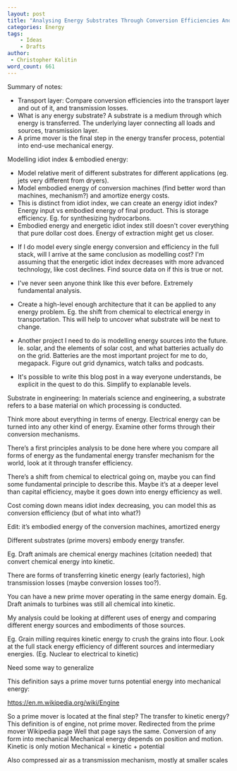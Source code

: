```yaml
---
layout: post
title: "Analysing Energy Substrates Through Conversion Efficiencies And Embodied Energies"
categories: Energy
tags:
    - Ideas
    - Drafts
author:
 - Christopher Kalitin
word_count: 661
---
```

<head>
    <meta property="og:image" content="{{site.url}}/assets/images/polar-mars-sim/Perseverance_Polar_xy.png">
</head>

Summary of notes:
 - Transport layer: Compare conversion efficiencies into the transport layer and out of it, and transmission losses.
 - What is any energy substrate? A substrate is a medium through which energy is transferred. The underlying layer connecting all loads and sources, transmission layer.
 - A prime mover is the final step in the energy transfer process, potential into end-use mechanical energy.

Modelling idiot index & embodied energy:
 - Model relative merit of different substrates for different applications (eg. jets very different from dryers).
 - Model embodied energy of conversion machines (find better word than machines, mechanism?) and amortize energy costs.
 - This is distinct from idiot index, we can create an energy idiot index? Energy input vs embodied energy of final product. This is storage efficiency. Eg. for synthesizing hydrocarbons.
 - Embodied energy and energetic idiot index still doesn't cover everything that pure dollar cost does. Energy of extraction might get us closer.

 + If I do model every single energy conversion and efficiency in the full stack, will I arrive at the same conclusion as modelling cost? I'm assuming that the energetic idiot index decreases with more advanced technology, like cost declines. Find source data on if this is true or not.

 + I've never seen anyone think like this ever before. Extremely fundamental analysis.

 + Create a high-level enough architecture that it can be applied to any energy problem. Eg. the shift from chemical to electrical energy in transportation. This will help to uncover what substrate will be next to change.

 + Another project I need to do is modelling energy sources into the future. Ie. solar, and the elements of solar cost, and what batteries actually do on the grid. Batteries are the most important project for me to do, megapack. Figure out grid dynamics, watch talks and podcasts.

 + It's possible to write this blog post in a way everyone understands, be explicit in the quest to do this. Simplify to explanable levels.

Substrate in engineering:
In materials science and engineering, a substrate refers to a base material on which processing is conducted.

Think more about everything in terms of energy. Electrical energy can be turned into any other kind of energy. Examine other forms through their conversion mechanisms.

There’s a first principles analysis to be done here where you compare all forms of energy as the fundamental energy transfer mechanism for the world, look at it through transfer efficiency.

There’s a shift from chemical to electrical going on, maybe you can find some fundamental principle to describe this. Maybe it’s at a deeper level than capital efficiency, maybe it goes down into energy efficiency as well.

Cost coming down means idiot index decreasing, you can model this as conversion efficiency (but of what into what?)

Edit: it’s embodied energy of the conversion machines, amortized energy 

Different substrates (prime movers) embody energy transfer.

Eg. Draft animals are chemical energy machines (citation needed) that convert chemical energy into kinetic.

There are forms of transferring kinetic energy (early factories), high transmission losses (maybe conversion losses too?).

You can have a new prime mover operating in the same energy domain.  Eg. Draft animals to turbines was still all chemical into kinetic.

My analysis could be looking at different uses of energy and comparing different energy sources and embodiments of those sources.

Eg. Grain milling requires kinetic energy to crush the grains into flour. Look at the full stack energy efficiency of different sources and intermediary energies. (Eg. Nuclear to electrical to kinetic)

Need some way to generalize

This definition says a prime mover turns potential energy into mechanical energy:

https://en.m.wikipedia.org/wiki/Engine

So a prime mover is located at the final step? The transfer to kinetic energy?
This definition is of engine, not prime mover. Redirected from the prime mover Wikipedia page
Well that page says the same. Conversion of any form into mechanical
Mechanical energy depends on position and motion. Kinetic is only motion
Mechanical = kinetic + potential

Also compressed air as a transmission mechanism, mostly at smaller scales